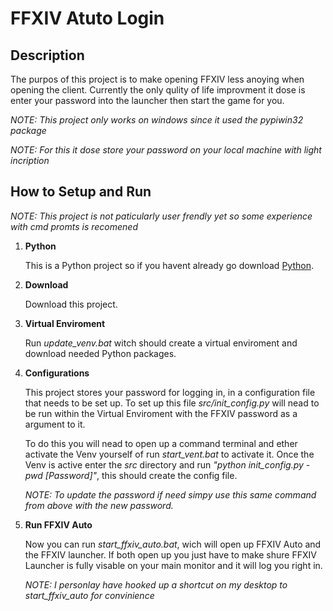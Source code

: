# FFXIV Atuto Login
## Description
The purpos of this project is to make opening FFXIV less anoying when opening the client.
Currently the only qulity of life improvment it dose is enter your password into the launcher then start the game for you.

*NOTE: This project only works on windows since it used the pypiwin32 package*

*NOTE: For this it dose store your password on your local machine with light incription*

## How to Setup and Run
*NOTE: This project is not paticularly user frendly yet so some experience with cmd promts is recomened*

1. **Python**

    This is a Python project so if you havent already go download [Python](https://www.python.org/).
2. **Download**

    Download this project.

3. **Virtual Enviroment**

    Run *update_venv.bat* witch should create a virtual enviroment and download needed Python packages.
4. **Configurations**

    This project stores your password for logging in, in a configuration file that needs to be set up.
    To set up this file *src/init_config.py* will nead to be run within the Virtual Enviroment with the FFXIV password as a argument to it.

    To do this you will nead to open up a command terminal and ether activate the Venv yourself of run *start_vent.bat* to activate it. Once the Venv is active enter the *src* directory and run *"python init_config.py -pwd [Password]"*, this should create the config file. 
    
    *NOTE: To update the password if need simpy use this same command from above with the new password.* 

5. **Run FFXIV Auto**

    Now you can run *start_ffxiv_auto.bat*, wich will open up FFXIV Auto and the FFXIV launcher.  If both open up you just have to make shure FFXIV Launcher is fully visable on your main monitor and it will log you right in.

    *NOTE: I personlay have hooked up a shortcut on my desktop to start_ffxiv_auto for convinience*

